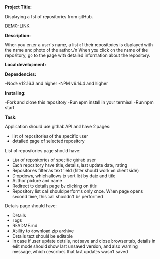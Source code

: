<b>Project Title:</b>

Displaying a list of repositories from gitHub.

[DEMO-LINK](https://bogdan-kotsupey.github.io/git-api/)

<b>Description:</b>

When you enter a user's name, a list of their repositories is displayed with the name and photo of the author./n
When you click on the name of the repository, go to the page with detailed information about the repository.

<b>Local development:</b>

<b>Dependencies:</b>

-Node v12.16.3 and higher
-NPM v6.14.4 and higher

<b>Installing:</b>

-Fork and clone this repository
-Run npm install in your terminal
-Run npm start


<b>Task:</b> 

Application should use githab API and have 2 pages:
- list of repositories of the specific user
- detailed page of selected repository

List of repositories page should have:
- List of repositories of specific githab user
- Each repository have title, details, last update date, rating
- Repositories filter as text field (filter should work on client side)
- Dropdown, which allows to sort list by date and title
- Author picture and name
- Redirect to details page by clicking on title
- Repository list call should performs only once. When page opens second time, this call shouldn't be performed

Details page should have:
- Details
- Tags
- README.md
- Ability to download zip archive
- Details text should be editable
- In case if user update details, not save and close browser tab, details in edit mode should show last unsaved version, and also warning message, which describes that last updates wasn't saved
